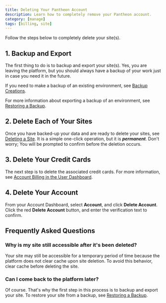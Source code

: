 ```yaml
---
title: Deleting Your Pantheon Account
description: Learn how to completely remove your Pantheon account.
category: [manage]
tags: [billing, site]
---
```

Follow the steps below to completely delete your site(s).

## 1. Backup and Export

The first thing to do is to backup and export your site(s). Yes, you are leaving the platform, but you should always have a backup of your work just in case you need it in the future.

If you need to make a backup of an existing environment, see [Backup Creations](/backups).

For more information about exporting a backup of an environment, see [Restoring a Backup](/restore-environment-backup).

## 2. Delete Each of Your Sites

Once you have backed-up your data and are ready to delete your sites, see [Deleting a Site](/delete-site). It is a simple one-click operation, but it is **_permanent_**. Don't worry; You will be prompted to confirm before the deletion occurs.

## 3. Delete Your Credit Cards

The next step is to delete the associated credit cards. For more information, see [Account Billing in the User Dashboard](/account-billing#delete-card).

## 4. Delete Your Account

From your Account Dashboard, select **Account**, and click **Delete Account**. Click the red **Delete Account** button, and enter the verification text to confirm.

## Frequently Asked Questions

### Why is my site still accessible after it's been deleted?
Your site may still be accessible for a temporary period of time because the platform does not clear cache upon site deletion. To avoid this behavior, clear cache before deleting the site.

### Can I come back to the platform later?

Of course. That's why the first step in this process is to backup and export your site. To restore your site from a backup, see [Restoring a Backup](/restore-environment-backup).
